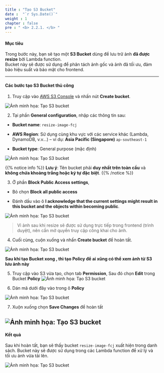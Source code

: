 ```yaml
---
title : "Tạo S3 Bucket"
date :  "`r Sys.Date()`" 
weight : 1 
chapter : false
pre : " <b> 2.2.1. </b> "
---
```



#### Mục tiêu

Trong bước này, bạn sẽ tạo một **S3 Bucket** dùng để lưu trữ ảnh **đã được resize** bởi Lambda function.  
Bucket này sẽ được sử dụng để phân tách ảnh gốc và ảnh đã tối ưu, đảm bảo hiệu suất và bảo mật cho frontend.

---

#### Các bước tạo S3 Bucket thủ công

1. Truy cập vào [AWS S3 Console](https://s3.console.aws.amazon.com/s3/) và nhấn nút **Create bucket**.

![Ảnh minh họa: Tạo S3 bucket](/images/2-image-upload-and-resize/2.2-resize-image/01.png)

2. Tại phần **General configuration**, nhập các thông tin sau:

- **Bucket name**: `resize-image-fcj`

- **AWS Region**: Sử dụng cùng khu vực với các service khác (Lambda, DynamoDB, v.v...) – ví dụ: **Asia Pacific (Singapore)** `ap-southeast-1`

- **Bucket type**: General purpose (mặc định)

![Ảnh minh họa: Tạo S3 bucket](/images/2-image-upload-and-resize/2.2-resize-image/02.png)

{{% notice info %}}
**Lưu ý**: Tên bucket phải **duy nhất trên toàn cầu** và **không chứa khoảng trắng hoặc ký tự đặc biệt**.
{{% /notice %}}

3. Ở phần **Block Public Access settings**,

- Bỏ chọn **Block all public access**

- Đánh dấu vào ô **I acknowledge that the current settings might result in this bucket and the objects within becoming public**.

![Ảnh minh họa: Tạo S3 bucket](/images/2-image-upload-and-resize/2.2-resize-image/03.png)

> Vì ảnh sau khi resize sẽ được sử dụng trực tiếp trong frontend (trình duyệt), nên cần mở quyền truy cập công khai cho ảnh.

4. Cuối cùng, cuộn xuống và nhấn **Create bucket** để hoàn tất.

![Ảnh minh họa: Tạo S3 bucket](/images/2-image-upload-and-resize/2.2-resize-image/04.png)

**Sau khi tạo Bucket xong , thì tạo Policy để ai xũng có thể xem ảnh từ S3 lưu ảnh này**

5. Truy cập vào S3 vừa tạo, chọn tab **Permission**, Sau đó chọn **Edit** trong Bucket **Policy**
![Ảnh minh họa: Tạo S3 bucket](/images/2-image-upload-and-resize/2.2-resize-image/04-01.png)

6. Dán mã dưới đây vào trong ô **Policy** 

![Ảnh minh họa: Tạo S3 bucket](/images/2-image-upload-and-resize/2.2-resize-image/04-02.png)

7. Xuộn xuống chọn **Save Changes** để hoàn tất

![Ảnh minh họa: Tạo S3 bucket](/images/2-image-upload-and-resize/2.2-resize-image/04-03.png)
---

#### Kết quả

Sau khi hoàn tất, bạn sẽ thấy bucket `resize-image-fcj` xuất hiện trong danh sách. Bucket này sẽ được sử dụng trong các Lambda function để xử lý và tối ưu ảnh vừa tải lên.

![Ảnh minh họa: Tạo S3 bucket](/images/2-image-upload-and-resize/2.2-resize-image/05.png)
